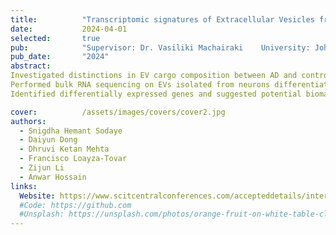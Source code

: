 ```yaml
---
title:          "Transcriptomic signatures of Extracellular Vesicles from Alzheimer’s Disease iPSC-derived Neurons."
date:           2024-04-01
selected:       true
pub:            "Supervisor: Dr. Vasiliki Machairaki    University: Johns Hopkins University    Date: 04/2024 - current"
pub_date:       "2024"
abstract:
Investigated distinctions in EV cargo composition between AD and control neurons derived from iPSCs.
Performed bulk RNA sequencing on EVs isolated from neurons differentiated from AD patients (n=8) and healthy individuals (n=6).  
Identified differentially expressed genes and suggested potential biomarkers for AD.

cover:          /assets/images/covers/cover2.jpg
authors:
  - Snigdha Hemant Sodaye
  - Daiyun Dong
  - Dhruvi Ketan Mehta
  - Francisco Loayza-Tovar
  - Zijun Li
  - Anwar Hossain
links:
  Website: https://www.scitcentralconferences.com/accepteddetails/international-conference-on-biomedical-and-cancer-research-2024/2711
  #Code: https://github.com
  #Unsplash: https://unsplash.com/photos/orange-fruit-on-white-table-cloth-ISX_imp8t1o
---
```


